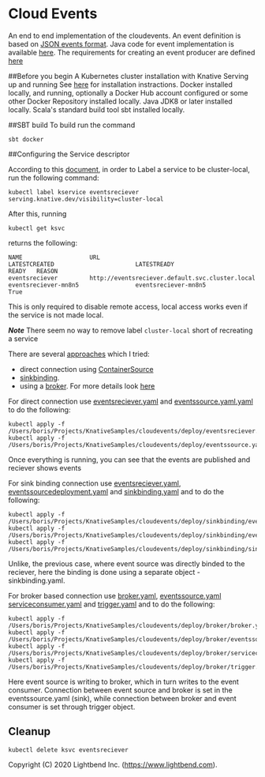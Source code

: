 # Cloud Events

An end to end implementation of the cloudevents. An event definition is based on [JSON events format](https://github.com/cloudevents/spec/blob/master/json-format.md).
Java code for event implementation is available [here](https://github.com/cloudevents/sdk-java/blob/master/core/src/main/java/io/cloudevents/core/v1/CloudEventV1.java).
The requirements for creating an event producer are defined [here](https://github.com/knative/docs/tree/master/docs/eventing/samples/container-source#create-a-new-event-source-using-containersource)

##Before you begin
A Kubernetes cluster installation with Knative Serving up and running See [here](README.md) for installation instractions.
Docker installed locally, and running, optionally a Docker Hub account configured or some other Docker Repository installed locally.
Java JDK8 or later installed locally.
Scala's standard build tool sbt installed locally.

##SBT build
To build run the command
````
sbt docker
````
##Configuring the Service descriptor

According to this [document](https://knative.dev/docs/serving/cluster-local-route/), in order 
to Label a service to be cluster-local, run the following command:
````
kubectl label kservice eventsreciever serving.knative.dev/visibility=cluster-local 
```` 
After this, running
````
kubectl get ksvc
````
returns the following:
````
NAME                   URL                                                       LATESTCREATED                       LATESTREADY                         READY   REASON
eventsreciever         http://eventsreciever.default.svc.cluster.local           eventsreciever-mn8n5                eventsreciever-mn8n5                True    
````

This is only required to disable remote access, local access works even if the service is not made local. 

***Note*** There seem no way to remove label `cluster-local` short of recreating a service

There are several [approaches](https://github.com/knative/docs/tree/master/docs/eventing/samples/writing-event-source-easy-way)
which I tried: 
* direct connection using [ContainerSource](deploy) 
* [sinkbinding](deploy/sinkbinding).
* using a [broker](deploy/broker). For more details look [here](https://knative.dev/docs/eventing/broker/)

For direct connection use [eventsreciever.yaml](deploy/direct/eventsreciever.yaml) and [eventssource.yaml.yaml](deploy/direct/eventssource.yaml) to do the following:
````
kubectl apply -f /Users/boris/Projects/KnativeSamples/cloudevents/deploy/eventsreciever.yaml
kubectl apply -f /Users/boris/Projects/KnativeSamples/cloudevents/deploy/eventssource.yaml
````
Once everything is running, you can see that the events are published and reciever shows events

For sink binding connection use [eventsreciever.yaml](deploy/sinkbinding/eventsreciever.yaml), 
[eventssourcedeployment.yaml](deploy/sinkbinding/eventssourcedeployment.yaml) and [sinkbinding.yaml](deploy/sinkbinding/sinkbinding.yaml) and to do the following:
````
kubectl apply -f /Users/boris/Projects/KnativeSamples/cloudevents/deploy/sinkbinding/eventsreciever.yaml
kubectl apply -f /Users/boris/Projects/KnativeSamples/cloudevents/deploy/sinkbinding/eventssourcedeployment.yaml
kubectl apply -f /Users/boris/Projects/KnativeSamples/cloudevents/deploy/sinkbinding/sinkbinding.yaml
````

Unlike, the previous case, where event source was directly binded to the reciever, here the binding is done using a separate
object - sinkbinding.yaml.

For broker based connection use [broker.yaml](deploy/broker/broker.yaml), [eventssource.yaml](deploy/broker/eventssource.yaml) 
[serviceconsumer.yaml](deploy/broker/serviceconsumer.yaml) and [trigger.yaml](deploy/broker/trigger.yaml) and to do the following:
````
kubectl apply -f /Users/boris/Projects/KnativeSamples/cloudevents/deploy/broker/broker.yaml
kubectl apply -f /Users/boris/Projects/KnativeSamples/cloudevents/deploy/broker/eventssource.yaml
kubectl apply -f /Users/boris/Projects/KnativeSamples/cloudevents/deploy/broker/serviceconsumer.yaml
kubectl apply -f /Users/boris/Projects/KnativeSamples/cloudevents/deploy/broker/trigger.yaml
````
Here event source is writing to broker, which in turn writes to the event consumer. Connection between 
event source and broker is set in the eventssource.yaml (sink), while connection between broker 
and event consumer is set through trigger object.

## Cleanup
````
kubectl delete ksvc eventsreciever
````

Copyright (C) 2020 Lightbend Inc. (https://www.lightbend.com).

